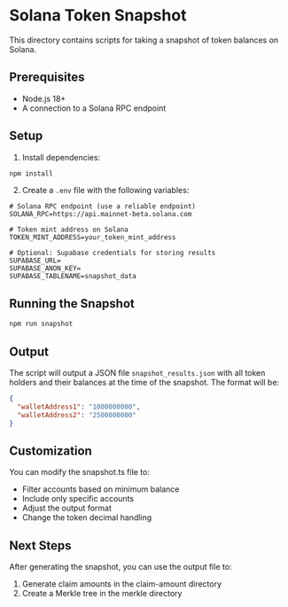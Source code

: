 # Solana Token Snapshot

This directory contains scripts for taking a snapshot of token balances on Solana.

## Prerequisites

- Node.js 18+
- A connection to a Solana RPC endpoint

## Setup

1. Install dependencies:
```bash
npm install
```

2. Create a `.env` file with the following variables:
```
# Solana RPC endpoint (use a reliable endpoint)
SOLANA_RPC=https://api.mainnet-beta.solana.com

# Token mint address on Solana
TOKEN_MINT_ADDRESS=your_token_mint_address

# Optional: Supabase credentials for storing results
SUPABASE_URL=
SUPABASE_ANON_KEY=
SUPABASE_TABLENAME=snapshot_data
```

## Running the Snapshot

```bash
npm run snapshot
```

## Output

The script will output a JSON file `snapshot_results.json` with all token holders and their balances at the time of the snapshot. The format will be:

```json
{
  "walletAddress1": "1000000000",
  "walletAddress2": "2500000000"
}
```

## Customization

You can modify the snapshot.ts file to:
- Filter accounts based on minimum balance
- Include only specific accounts
- Adjust the output format
- Change the token decimal handling

## Next Steps

After generating the snapshot, you can use the output file to:
1. Generate claim amounts in the claim-amount directory
2. Create a Merkle tree in the merkle directory 